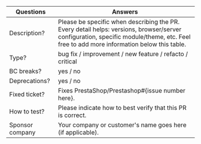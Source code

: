 <!-----------------------------------------------------------------------------
Thank you for contributing to the PrestaShop project! 

Please take the time to edit the "Answers" rows below with the necessary information.

Check out our contribution guidelines to find out how to complete it:
https://devdocs.prestashop.com/1.7/contribute/contribution-guidelines/#pull-requests
------------------------------------------------------------------------------>

| Questions      | Answers
| -------------- | -------------------------------------------------------
| Description?   | Please be specific when describing the PR. <br> Every detail helps: versions, browser/server configuration, specific module/theme, etc. Feel free to add more information below this table.
| Type?          | bug fix / improvement / new feature / refacto / critical
| BC breaks?     | yes / no
| Deprecations?  | yes / no
| Fixed ticket?  | Fixes PrestaShop/Prestashop#{issue number here}.
| How to test?   | Please indicate how to best verify that this PR is correct.
| Sponsor company| Your company or customer's name goes here (if applicable).

<!-- Click the form's "Preview" button to make sure the table is functional in GitHub. Thank you! -->
